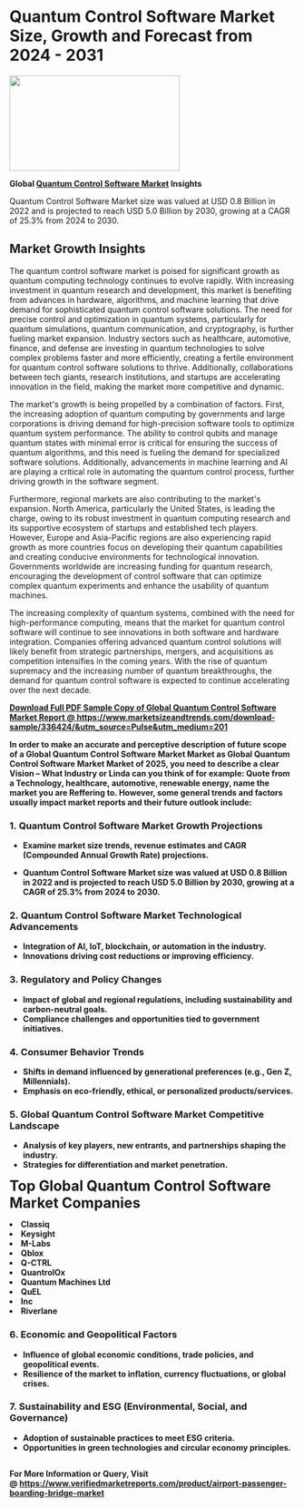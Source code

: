 <H1>Quantum Control Software Market Size, Growth and Forecast from 2024 - 2031</H1><img class="aligncenter size-medium wp-image-584254" src="https://thirdeyenews.in/wp-content/uploads/2024/09/Global-Market-Research-300x168.jpeg" alt="" width="300" height="168" /><p><strong>Global&nbsp;<a href="https://www.marketsizeandtrends.com/download-sample/336424/&amp;utm_source=Pulse&amp;utm_medium=201">Quantum Control Software Market</a> Insights</strong></p><p>Quantum Control Software Market size was valued at USD 0.8 Billion in 2022 and is projected to reach USD 5.0 Billion by 2030, growing at a CAGR of 25.3% from 2024 to 2030.</p><p><h2>Market Growth Insights</h2> <p>The quantum control software market is poised for significant growth as quantum computing technology continues to evolve rapidly. With increasing investment in quantum research and development, this market is benefiting from advances in hardware, algorithms, and machine learning that drive demand for sophisticated quantum control software solutions. The need for precise control and optimization in quantum systems, particularly for quantum simulations, quantum communication, and cryptography, is further fueling market expansion. Industry sectors such as healthcare, automotive, finance, and defense are investing in quantum technologies to solve complex problems faster and more efficiently, creating a fertile environment for quantum control software solutions to thrive. Additionally, collaborations between tech giants, research institutions, and startups are accelerating innovation in the field, making the market more competitive and dynamic.</p> <p><strong><a href="#"></a></strong></p> <p>The market's growth is being propelled by a combination of factors. First, the increasing adoption of quantum computing by governments and large corporations is driving demand for high-precision software tools to optimize quantum system performance. The ability to control qubits and manage quantum states with minimal error is critical for ensuring the success of quantum algorithms, and this need is fueling the demand for specialized software solutions. Additionally, advancements in machine learning and AI are playing a critical role in automating the quantum control process, further driving growth in the software segment.</p> <p>Furthermore, regional markets are also contributing to the market's expansion. North America, particularly the United States, is leading the charge, owing to its robust investment in quantum computing research and its supportive ecosystem of startups and established tech players. However, Europe and Asia-Pacific regions are also experiencing rapid growth as more countries focus on developing their quantum capabilities and creating conducive environments for technological innovation. Governments worldwide are increasing funding for quantum research, encouraging the development of control software that can optimize complex quantum experiments and enhance the usability of quantum machines.</p> <p>The increasing complexity of quantum systems, combined with the need for high-performance computing, means that the market for quantum control software will continue to see innovations in both software and hardware integration. Companies offering advanced quantum control solutions will likely benefit from strategic partnerships, mergers, and acquisitions as competition intensifies in the coming years. With the rise of quantum supremacy and the increasing number of quantum breakthroughs, the demand for quantum control software is expected to continue accelerating over the next decade.</p> <p><strong><a href="#"></p><p><span class=""><strong>Download Full PDF Sample Copy of Global Quantum Control Software Market Report</strong> @ <a href="https://www.marketsizeandtrends.com/download-sample/336424/&amp;utm_source=Pulse&amp;utm_medium=201" target="_blank">https://www.marketsizeandtrends.com/download-sample/336424/&amp;utm_source=Pulse&amp;utm_medium=201</a></span></p><p>In order to make an accurate and perceptive description of future scope of a Global&nbsp;Quantum Control Software Market Market as Global&nbsp;Quantum Control Software Market Market of 2025, you need to describe a clear Vision &ndash; What Industry or Linda can you think of for example: Quote from a Technology, healthcare, automotive, renewable energy, name the market you are Reffering to. However, some general trends and factors usually impact market reports and their future outlook include:</p><h3>1.&nbsp;<strong>Quantum Control Software Market Growth Projections</strong></h3><ul><li>Examine market size trends, revenue estimates and CAGR (Compounded Annual Growth Rate) projections.</li><li><p>Quantum Control Software Market size was valued at USD 0.8 Billion in 2022 and is projected to reach USD 5.0 Billion by 2030, growing at a CAGR of 25.3% from 2024 to 2030.</p></li></ul><h3>2.&nbsp;<strong>Quantum Control Software Market Technological Advancements</strong></h3><ul><li>Integration of AI, IoT, blockchain, or automation in the industry.</li><li>Innovations driving cost reductions or improving efficiency.</li></ul><h3>3.&nbsp;<strong>Regulatory and Policy Changes</strong></h3><ul><li>Impact of global and regional regulations, including sustainability and carbon-neutral goals.</li><li>Compliance challenges and opportunities tied to government initiatives.</li></ul><h3>4.&nbsp;<strong>Consumer Behavior Trends</strong></h3><ul><li>Shifts in demand influenced by generational preferences (e.g., Gen Z, Millennials).</li><li>Emphasis on eco-friendly, ethical, or personalized products/services.</li></ul><h3>5.&nbsp;<strong>Global Quantum Control Software Market Competitive Landscape</strong></h3><ul><li>Analysis of key players, new entrants, and partnerships shaping the industry.</li><li>Strategies for differentiation and market penetration.</li></ul><p data-pm-slice="1 1 []"><span style="color: inherit; font-family: inherit; font-size: 25px;">Top Global Quantum Control Software Market Companies</span></p><div class="" data-test-id=""><p><li>Classiq</li><li> Keysight</li><li> M-Labs</li><li> Qblox</li><li> Q-CTRL</li><li> QuantrolOx</li><li> Quantum Machines Ltd</li><li> QuEL</li><li> Inc</li><li> Riverlane</li></p></div><h3>6.&nbsp;<strong>Economic and Geopolitical Factors</strong></h3><ul><li>Influence of global economic conditions, trade policies, and geopolitical events.</li><li>Resilience of the market to inflation, currency fluctuations, or global crises.</li></ul><h3>7.&nbsp;<strong>Sustainability and ESG (Environmental, Social, and Governance)</strong></h3><ul><li>Adoption of sustainable practices to meet ESG criteria.</li><li>Opportunities in green technologies and circular economy principles.</li></ul><h2><strong style="font-size: 14px;">For More Information or Query, Visit @&nbsp;</strong><a style="background-color: #ffffff; font-size: 14px;" href="https://www.marketsizeandtrends.com/report/quantum-control-software-market/" target="_blank">https://www.verifiedmarketreports.com/product/airport-passenger-boarding-bridge-market</a></h2>
